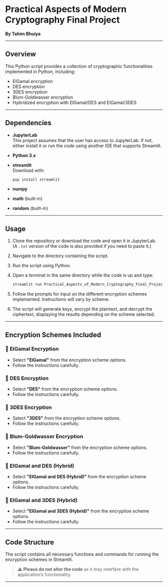 # Practical Aspects of Modern Cryptography Final Project

**By Tahim Bhuiya**

---

## Overview

This Python script provides a collection of cryptographic functionalities implemented in Python, including:

- ElGamal encryption  
- DES encryption  
- 3DES encryption  
- Blum-Goldwasser encryption  
- Hybridized encryption with ElGamal/DES and ElGamal/3DES

---

## Dependencies

- **JupyterLab**  
  This project assumes that the user has access to JupyterLab. If not, either install it or run the code using another IDE that supports Streamlit.

- **Python 3.x**

- **streamlit**  
  Download with:  
  ```bash
  pip install streamlit
  ```

- **numpy**

- **math** (built-in)

- **random** (built-in)

---

## Usage

1. Clone the repository or download the code and open it in JupyterLab.  
   (A `.txt` version of the code is also provided if you need to paste it.)

2. Navigate to the directory containing the script.

3. Run the script using Python.

4. Open a terminal in the same directory while the code is up and type:
   ```bash
   streamlit run Practical_Aspects_of_Modern_Cryptography_Final_Project.py
   ```

5. Follow the prompts for input on the different encryption schemes implemented. Instructions will vary by scheme.

6. The script will generate keys, encrypt the plaintext, and decrypt the ciphertext, displaying the results depending on the scheme selected.

---

## Encryption Schemes Included

### 🔐 ElGamal Encryption
- Select **"ElGamal"** from the encryption scheme options.
- Follow the instructions carefully.

### 🔐 DES Encryption
- Select **"DES"** from the encryption scheme options.
- Follow the instructions carefully.

### 🔐 3DES Encryption
- Select **"3DES"** from the encryption scheme options.
- Follow the instructions carefully.

### 🔐 Blum-Goldwasser Encryption
- Select **"Blum-Goldwasser"** from the encryption scheme options.
- Follow the instructions carefully.

### 🔐 ElGamal and DES (Hybrid)
- Select **"ElGamal and DES (Hybrid)"** from the encryption scheme options.
- Follow the instructions carefully.

### 🔐 ElGamal and 3DES (Hybrid)
- Select **"ElGamal and 3DES (Hybrid)"** from the encryption scheme options.
- Follow the instructions carefully.

---

## Code Structure

The script contains all necessary functions and commands for running the encryption schemes in Streamlit.

> ⚠️ **Please do not alter the code** as it may interfere with the application’s functionality.

---
